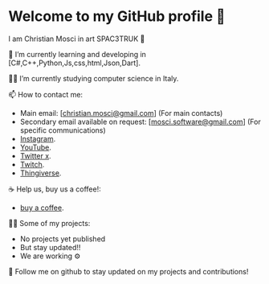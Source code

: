 # Welcome to my GitHub profile 👋

I am Christian Mosci in art SPAC3TRUK 🚀

🌱 I’m currently learning and developing in [C#,C++,Python,Js,css,html,Json,Dart].

👨‍🏫 I’m currently studying computer science in Italy.

📫 How to contact me:
- Main email: [christian.mosci@gmail.com] (For main contacts)
- Secondary email available on request: [mosci.software@gmail.com] (For specific communications)
- [Instagram](https://instagram.com/christian_mosci/).
- [YouTube](https://www.youtube.com/channel/UC_w_Tv8mzTKADdcNQ_Iezow).
- [Twitter x](https://twitter.com/SPAC3TRUK).
- [Twitch](https://www.twitch.tv/spac3truk/).
- [Thingiverse](https://www.thingiverse.com/spac3truk/designs).
  
☕ Help us, buy us a coffee!:
- [buy a coffee](https://www.paypal.me/SPAC3TRUK?locale.x=en_IT).

  
👨‍💻 Some of my projects:
- No projects yet published
- But stay updated!!
- We are working ⚙️

 
🔗 Follow me on github to stay updated on my projects and contributions!

<!---
SPAC3TRUK/SPAC3TRUK is a ✨ special ✨ repository because its `README.md` (this file) appears on your GitHub profile.
You can click the Preview link to take a look at your changes.
--->
